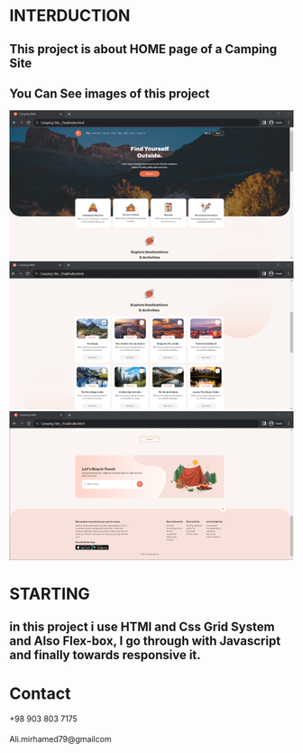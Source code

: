 # INTERDUCTION
## This project is about HOME page of a Camping Site
## You Can See images of this project
![1st pic](SITE-IMAGES/1-min.png "CAMPING SITE")
![2nd pic](SITE-IMAGES/2-min.png "CAMPING SITE")
![3rd pic](SITE-IMAGES/3-min.png "CAMPING SITE")

# STARTING
## in this project i use HTMl and Css Grid System and Also Flex-box, I go through with Javascript and finally towards responsive it.


# Contact
 <a style=" display: block; text-decoration: none; margin: 1px  auto;" href="tel:+98 903 803 7175">+98 903 803 7175</a> <br>
 <a style=" display: block; text-decoration: none; margin: 1px  auto;" href="mailto:Ali.mirhamed79@gmail.com">Ali.mirhamed79@gmailcom</a>